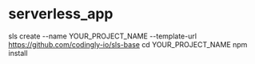 # serverless_app

sls create --name YOUR_PROJECT_NAME --template-url https://github.com/codingly-io/sls-base
cd YOUR_PROJECT_NAME
npm install
